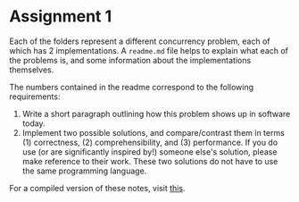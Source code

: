 # Assignment 1

Each of the folders represent a different concurrency problem, each of which has 2 implementations. A `readme.md` file helps to explain what each of the problems is, and some information about the implementations themselves.

The numbers contained in the readme correspond to the following requirements:

1. Write a short paragraph outlining how this problem shows up in software today.
2. Implement two possible solutions, and compare/contrast them in terms (1) correctness, (2) comprehensibility, and (3) performance. If you do use (or are significantly inspired by!) someone else's solution, please make reference to their work. These two solutions do not have to use the same programming language.

For a compiled version of these notes, visit [this](report/report.pdf).
